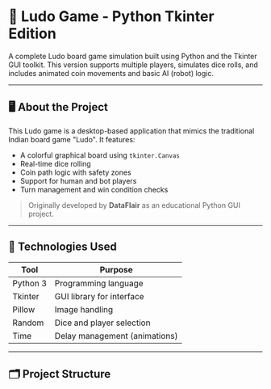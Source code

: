 # 🎲 Ludo Game - Python Tkinter Edition

A complete Ludo board game simulation built using Python and the Tkinter GUI toolkit. This version supports multiple players, simulates dice rolls, and includes animated coin movements and basic AI (robot) logic.

---

## 🖥️ About the Project

This Ludo game is a desktop-based application that mimics the traditional Indian board game "Ludo". It features:
- A colorful graphical board using `tkinter.Canvas`
- Real-time dice rolling
- Coin path logic with safety zones
- Support for human and bot players
- Turn management and win condition checks

> Originally developed by **DataFlair** as an educational Python GUI project.

---

## 🧰 Technologies Used

| Tool       | Purpose                      |
|------------|------------------------------|
| Python 3   | Programming language          |
| Tkinter    | GUI library for interface     |
| Pillow     | Image handling                |
| Random     | Dice and player selection     |
| Time       | Delay management (animations) |

---

## 🗂️ Project Structure

